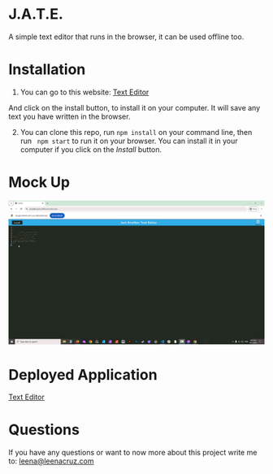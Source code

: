 # J.A.T.E.
A simple text editor that runs in the browser, it can be used offline too. 

# Installation 
1. You can go to this website: [Text Editor](https://texteditorpwa-kd9c.onrender.com)

And click on the install button, to install it on your computer. It will save any text you have written in the browser. 

2. You can clone this repo, run ``` npm install ``` on your command line, then run ``` npm start``` to run it on your browser. You can install it in your computer if you click on the *Install* button.

# Mock Up 
![Walkthrough video of the text editor, write lines, reload page and the text is still there, click install button to install](./assets/TextEditorMockup.gif)
# Deployed Application 
[Text Editor](https://texteditorpwa-kd9c.onrender.com)
# Questions 

If you have any questions or want to now more about this project write me to: leena@leenacruz.com